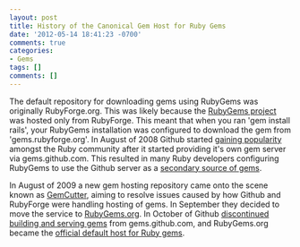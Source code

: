```yaml
---
layout: post
title: History of the Canonical Gem Host for Ruby Gems
date: '2012-05-14 18:41:23 -0700'
comments: true
categories:
- Gems
tags: []
comments: []
---
```


The default repository for downloading gems using RubyGems was originally
RubyForge.org. This was likely because the [RubyGems project][1] was hosted only
from RubyForge. This meant that when you ran 'gem install rails', your RubyGems
installation was configured to download the gem from 'gems.rubyforge.org'. In
August of 2008 Github started [gaining popularity][2] amongst the Ruby community
after it started providing it's own gem server via gems.github.com. This
resulted in many Ruby developers configuring RubyGems to use the Github server
as a [secondary source of gems][3].

In August of 2009 a new gem hosting repository came onto the scene known as
[GemCutter][4], aiming to resolve issues caused by how Github and RubyForge were
handling hosting of gems. In September they decided to move the service to
[RubyGems.org][5]. In October of Github
[discontinued building and serving gems][6] from gems.github.com, and
RubyGems.org became the [official default host for Ruby gems][7].

[1]: https://rubyforge.org/projects/rubygems/
[2]: http://www.binarylogic.com/2008/08/31/rubyforge-overshadowed-by-github/
[3]: http://www.infoq.com/news/2008/08/gems-from-rubyforge-and-github
[4]: http://www.rubyinside.com/gemcutter-a-fast-and-easy-approach-to-ruby-gem-hosting-2281.html
[5]: http://update.gemcutter.org/2009/09/25/kinetic-energy.html
[6]: https://github.com/blog/515-gem-building-is-defunct
[7]: http://update.gemcutter.org/2009/10/26/transition.html

